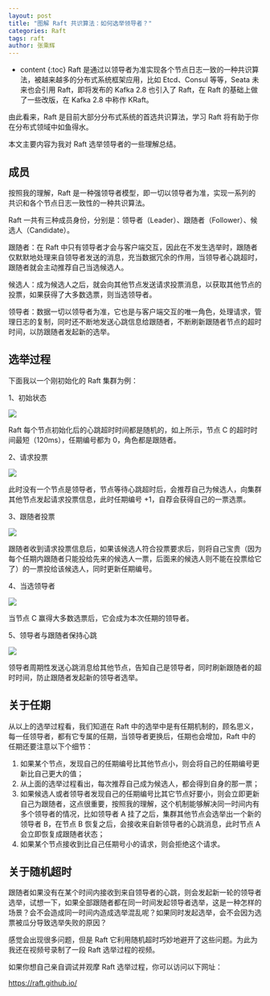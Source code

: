 ```yaml
---
layout: post
title: "图解 Raft 共识算法：如何选举领导者？"
categories: Raft
tags: raft
author: 张乘辉
---
```


* content
{:toc}
Raft 是通过以领导者为准实现各个节点日志一致的一种共识算法，被越来越多的分布式系统框架应用，比如 Etcd、Consul 等等，Seata 未来也会引用 Raft，即将发布的 Kafka 2.8 也引入了 Raft，在 Raft 的基础上做了一些改版，在 Kafka 2.8 中称作 KRaft。

由此看来，Raft 是目前大部分分布式系统的首选共识算法，学习 Raft 将有助于你在分布式领域中如鱼得水。

本文主要内容为我对 Raft 选举领导者的一些理解总结。













## 成员

按照我的理解，Raft 是一种强领导者模型，即一切以领导者为准，实现一系列的共识和各个节点日志一致性的一种共识算法。

Raft 一共有三种成员身份，分别是：领导者（Leader）、跟随者（Follower）、候选人（Candidate）。

跟随者：在 Raft 中只有领导者才会与客户端交互，因此在不发生选举时，跟随者仅默默地处理来自领导者发送的消息，充当数据冗余的作用，当领导者心跳超时，跟随者就会主动推荐自己当选候选人。

候选人：成为候选人之后，就会向其他节点发送请求投票消息，以获取其他节点的投票，如果获得了大多数选票，则当选领导者。

领导者：数据一切以领导者为准，它也是与客户端交互的唯一角色，处理请求，管理日志的复制，同时还不断地发送心跳信息给跟随者，不断刷新跟随者节点的超时时间，以防跟随者发起新的选举。



## 选举过程

下面我以一个刚初始化的 Raft 集群为例：

1、初始状态

![](https://raw.githubusercontent.com/objcoding/md-picture/master/img/20210418174331.png)

Raft 每个节点初始化后的心跳超时时间都是随机的，如上所示，节点 C 的超时时间最短（120ms），任期编号都为 0，角色都是跟随者。

2、请求投票

![](https://raw.githubusercontent.com/objcoding/md-picture/master/img/20210418175454.png)

此时没有一个节点是领导者，节点等待心跳超时后，会推荐自己为候选人，向集群其他节点发起请求投票信息，此时任期编号 +1，自荐会获得自己的一票选票。

3、跟随者投票

![](https://raw.githubusercontent.com/objcoding/md-picture/master/img/20210418175524.png)

跟随者收到请求投票信息后，如果该候选人符合投票要求后，则将自己宝贵（因为每个任期内跟随者只能投给先来的候选人一票，后面来的候选人则不能在投票给它了）的一票投给该候选人，同时更新任期编号。

4、当选领导者

![](https://raw.githubusercontent.com/objcoding/md-picture/master/img/20210418175555.png)

当节点 C 赢得大多数选票后，它会成为本次任期的领导者。

5、领导者与跟随者保持心跳

![](https://raw.githubusercontent.com/objcoding/md-picture/master/img/20210418175622.png)

领导者周期性发送心跳消息给其他节点，告知自己是领导者，同时刷新跟随者的超时时间，防止跟随者发起新的领导者选举。

## 关于任期

从以上的选举过程看，我们知道在 Raft 中的选举中是有任期机制的，顾名思义，每一任领导者，都有它专属的任期，当领导者更换后，任期也会增加，Raft 中的任期还要注意以下个细节：

1. 如果某个节点，发现自己的任期编号比其他节点小，则会将自己的任期编号更新比自己更大的值；
2. 从上面的选举过程看出，每次推荐自己成为候选人，都会得到自身的那一票；
3. 如果候选人或者领导者发现自己的任期编号比其它节点好要小，则会立即更新自己为跟随者，这点很重要，按照我的理解，这个机制能够解决同一时间内有多个领导者的情况，比如领导者 A 挂了之后，集群其他节点会选举出一个新的领导者 B，在节点 B 恢复之后，会接收来自新领导者的心跳消息，此时节点 A 会立即恢复成跟随者状态；
4. 如果某个节点接收到比自己任期号小的请求，则会拒绝这个请求。



## 关于随机超时

跟随者如果没有在某个时间内接收到来自领导者的心跳，则会发起新一轮的领导者选举，试想一下，如果全部跟随者都在同一时间发起领导者选举，这是一种怎样的场景？会不会造成同一时间内造成选举混乱呢？如果同时发起选举，会不会因为选票被瓜分导致选举失败的原因？

感觉会出现很多问题，但是 Raft 它利用随机超时巧妙地避开了这些问题。为此为我还在视频号录制了一段 Raft 选举过程的视频。

如果你想自己亲自调试并观摩 Raft 选举过程，你可以访问以下网址：

https://raft.github.io/







